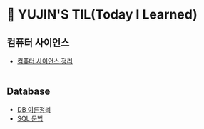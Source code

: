 # 👀 YUJIN'S TIL(Today I Learned)<br>

## 컴퓨터 사이언스<br>
* [컴퓨터 사이언스 정리](ComputerSicence/ComputerSience_Summary.md)<br><br>

## Database
* [DB 이론정리](Database/DB_Summary.md)
* [SQL 문법](Database/SQL_Language.md)
